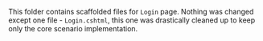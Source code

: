 This folder contains scaffolded files for `Login` page.  Nothing was changed except one file - `Login.cshtml`, this one was drastically cleaned up to keep only the core scenario implementation.